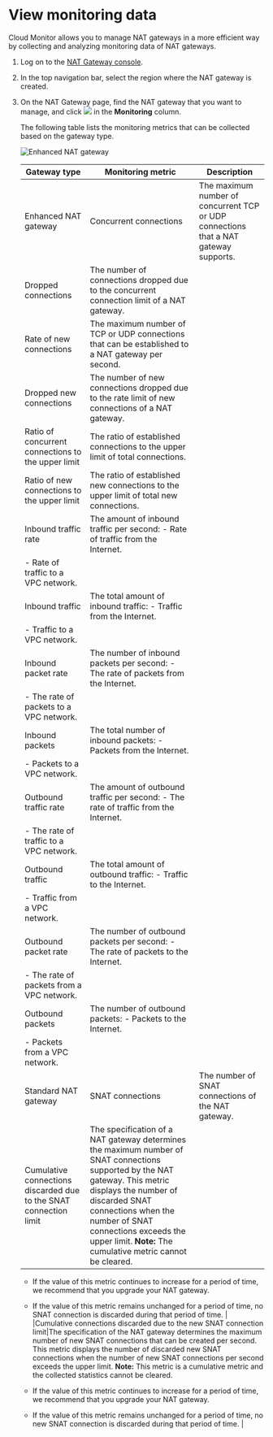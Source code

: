 # View monitoring data

Cloud Monitor allows you to manage NAT gateways in a more efficient way by collecting and analyzing monitoring data of NAT gateways.

1.  Log on to the [NAT Gateway console](https://vpc.console.aliyun.com/nat).

2.  In the top navigation bar, select the region where the NAT gateway is created.

3.  On the NAT Gateway page, find the NAT gateway that you want to manage, and click ![](https://static-aliyun-doc.oss-accelerate.aliyuncs.com/assets/img/en-US/6894140061/p41324.png) in the **Monitoring** column.

    The following table lists the monitoring metrics that can be collected based on the gateway type.

    ![Enhanced NAT gateway](https://static-aliyun-doc.oss-accelerate.aliyuncs.com/assets/img/en-US/5216645951/p101525.png)

    |Gateway type|Monitoring metric|Description|
    |------------|-----------------|-----------|
    |Enhanced NAT gateway|Concurrent connections|The maximum number of concurrent TCP or UDP connections that a NAT gateway supports.|
    |Dropped connections|The number of connections dropped due to the concurrent connection limit of a NAT gateway.|
    |Rate of new connections|The maximum number of TCP or UDP connections that can be established to a NAT gateway per second.|
    |Dropped new connections|The number of new connections dropped due to the rate limit of new connections of a NAT gateway.|
    |Ratio of concurrent connections to the upper limit|The ratio of established connections to the upper limit of total connections.|
    |Ratio of new connections to the upper limit|The ratio of established new connections to the upper limit of total new connections.|
    |Inbound traffic rate|The amount of inbound traffic per second:    -   Rate of traffic from the Internet.
    -   Rate of traffic to a VPC network. |
    |Inbound traffic|The total amount of inbound traffic:    -   Traffic from the Internet.
    -   Traffic to a VPC network. |
    |Inbound packet rate|The number of inbound packets per second:    -   The rate of packets from the Internet.
    -   The rate of packets to a VPC network. |
    |Inbound packets|The total number of inbound packets:    -   Packets from the Internet.
    -   Packets to a VPC network. |
    |Outbound traffic rate|The amount of outbound traffic per second:    -   The rate of traffic from the Internet.
    -   The rate of traffic to a VPC network. |
    |Outbound traffic|The total amount of outbound traffic:    -   Traffic to the Internet.
    -   Traffic from a VPC network. |
    |Outbound packet rate|The number of outbound packets per second:    -   The rate of packets to the Internet.
    -   The rate of packets from a VPC network. |
    |Outbound packets|The number of outbound packets:    -   Packets to the Internet.
    -   Packets from a VPC network. |
    |Standard NAT gateway|SNAT connections|The number of SNAT connections of the NAT gateway.|
    |Cumulative connections discarded due to the SNAT connection limit|The specification of a NAT gateway determines the maximum number of SNAT connections supported by the NAT gateway. This metric displays the number of discarded SNAT connections when the number of SNAT connections exceeds the upper limit. **Note:** The cumulative metric cannot be cleared.

    -   If the value of this metric continues to increase for a period of time, we recommend that you upgrade your NAT gateway.
    -   If the value of this metric remains unchanged for a period of time, no SNAT connection is discarded during that period of time. |
    |Cumulative connections discarded due to the new SNAT connection limit|The specification of the NAT gateway determines the maximum number of new SNAT connections that can be created per second. This metric displays the number of discarded new SNAT connections when the number of new SNAT connections per second exceeds the upper limit. **Note:** This metric is a cumulative metric and the collected statistics cannot be cleared.

    -   If the value of this metric continues to increase for a period of time, we recommend that you upgrade your NAT gateway.
    -   If the value of this metric remains unchanged for a period of time, no new SNAT connection is discarded during that period of time. |


